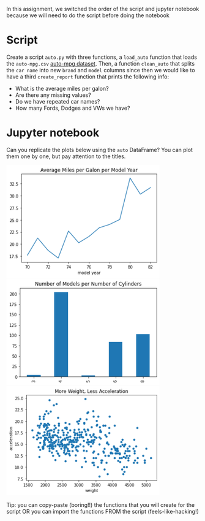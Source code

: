 In this assignment, we switched the order of the script and jupyter notebook because we will need to do the script before doing the notebook


# Script

Create a script `auto.py` with three functions, a `load_auto` function that loads the `auto-mpg.csv` [auto-mpg dataset](https://archive.ics.uci.edu/ml/datasets/auto+mpg). Then, a function `clean_auto` that splits the `car name` into new `brand` and `model` columns since then we would like to have a third `create_report` function that prints the following info:
- What is the average miles per galon?
- Are there any missing values?
- Do we have repeated car names?
- How many Fords, Dodges and VWs we have?

# Jupyter notebook

Can you replicate the plots below using the `auto` DataFrame? You can plot them one by one, but pay attention to the titles.
<p float='left'>
    <img src=media/exercise-mpg_per_year.png width="400" />
    <img src=media/exercise-models_per_cylinders.png width="400" />
    <img src=media/exercise-weight_acceleration.png width="400" />
</p>

Tip: you can copy-paste (boring!!) the functions that you will create for the script OR you can import the functions FROM the script (feels-like-hacking!)

